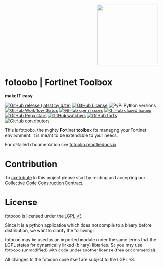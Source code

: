 <p style="text-align: right"><img src=docs/source/fotoobo.png width="200px"></p>

# fotoobo | Fortinet Toolbox
**make IT easy**

[![GitHub release (latest by date)](https://img.shields.io/github/v/release/migros/fotoobo?style=plastic)](https://github.com/migros/fotoobo/releases)
[![GitHub License](https://img.shields.io/github/license/migros/fotoobo?style=plastic)](https://github.com/migros/fotoobo/blob/main/LICENSE)
![PyPi Python versions](https://img.shields.io/pypi/pyversions/fotoobo?style=plastic) \
[![GitHub Workflow Status](https://img.shields.io/github/actions/workflow/status/migros/fotoobo/tests.yaml?label=tests&style=plastic)](https://github.com/migros/fotoobo/actions)
[![GitHub open issues](https://img.shields.io/github/issues-raw/migros/fotoobo?style=plastic)](https://github.com/migros/fotoobo/issues?q=is%3Aissue+is%3Aopen)
[![GitHub closed issues](https://img.shields.io/github/issues-closed-raw/migros/fotoobo?style=plastic)](https://github.com/migros/fotoobo/issues?q=is%3Aissue+is%3Aclosed) \
[![GitHub Repo stars](https://img.shields.io/github/stars/migros/fotoobo?style=plastic)](https://github.com/migros/fotoobo/stargazers)
[![GitHub watchers](https://img.shields.io/github/watchers/migros/fotoobo?style=plastic)](https://github.com/migros/fotoobo/watchers)
[![GitHub forks](https://img.shields.io/github/forks/migros/fotoobo?style=plastic)](https://github.com/migros/fotoobo/forks)
[![GitHub contributors](https://img.shields.io/github/contributors/migros/fotoobo?style=plastic)](https://github.com/migros/fotoobo/graphs/contributors)

This is fotoobo, the mighty **Fo**rtinet **too**l**bo**x for managing your Fortinet environment. It
is meant to be extendable to your needs.

For detailed documentation see [fotoobo.readthedocs.io](https://fotoobo.readthedocs.io/)


# Contribution

To [contribute](CONTRIBUTING.md) to this project please start by reading and accepting our
[Collective Code Construction Contract](https://fotoobo.readthedocs.io/en/latest/developer/c4.html).


# License

fotoobo is licensed under the [LGPL v3](https://www.gnu.org/licenses/lgpl-3.0.html.en).

Since it is a python application which does not compile to a binary before distribution, we want to
clarify the following:

fotoobo may be used as an imported module under the same terms that the LGPL states for dynamically
linked (binary) libraries. So you may use fotoobo (unmodified) with code under another license (free
or commercial).

All changes to the fotoobo code itself are subject to the LGPL v3.
